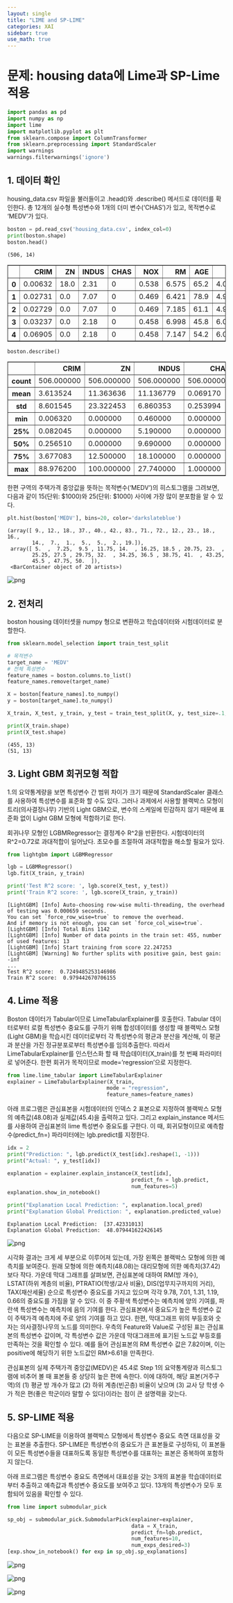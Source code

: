 ```yaml
---
layout: single
title: "LIME and SP-LIME"
categories: XAI
sidebar: true
use_math: true
---
```



# 문제: housing data에 Lime과 SP-Lime 적용


```python
import pandas as pd
import numpy as np 
import lime 
import matplotlib.pyplot as plt 
from sklearn.compose import ColumnTransformer
from sklearn.preprocessing import StandardScaler
import warnings 
warnings.filterwarnings('ignore')
```

## 1. 데이터 확인
housing_data.csv 파일을 불러들이고 .head()와 .describe() 메서드로 데이터를 확인한다. 총 12개의 실수형 특성변수와 1개의 더미 변수(‘CHAS’)가 있고, 목적변수로 ‘MEDV’가 있다. 


```python
boston = pd.read_csv('housing_data.csv', index_col=0)
print(boston.shape)
boston.head()
```

    (506, 14)





<div>
<table border="1" class="dataframe">
  <thead>
    <tr style="text-align: right;">
      <th></th>
      <th>CRIM</th>
      <th>ZN</th>
      <th>INDUS</th>
      <th>CHAS</th>
      <th>NOX</th>
      <th>RM</th>
      <th>AGE</th>
      <th>DIS</th>
      <th>RAD</th>
      <th>TAX</th>
      <th>PTRATIO</th>
      <th>B</th>
      <th>LSTAT</th>
      <th>MEDV</th>
    </tr>
  </thead>
  <tbody>
    <tr>
      <th>0</th>
      <td>0.00632</td>
      <td>18.0</td>
      <td>2.31</td>
      <td>0</td>
      <td>0.538</td>
      <td>6.575</td>
      <td>65.2</td>
      <td>4.0900</td>
      <td>1</td>
      <td>296.0</td>
      <td>15.3</td>
      <td>396.90</td>
      <td>4.98</td>
      <td>24.0</td>
    </tr>
    <tr>
      <th>1</th>
      <td>0.02731</td>
      <td>0.0</td>
      <td>7.07</td>
      <td>0</td>
      <td>0.469</td>
      <td>6.421</td>
      <td>78.9</td>
      <td>4.9671</td>
      <td>2</td>
      <td>242.0</td>
      <td>17.8</td>
      <td>396.90</td>
      <td>9.14</td>
      <td>21.6</td>
    </tr>
    <tr>
      <th>2</th>
      <td>0.02729</td>
      <td>0.0</td>
      <td>7.07</td>
      <td>0</td>
      <td>0.469</td>
      <td>7.185</td>
      <td>61.1</td>
      <td>4.9671</td>
      <td>2</td>
      <td>242.0</td>
      <td>17.8</td>
      <td>392.83</td>
      <td>4.03</td>
      <td>34.7</td>
    </tr>
    <tr>
      <th>3</th>
      <td>0.03237</td>
      <td>0.0</td>
      <td>2.18</td>
      <td>0</td>
      <td>0.458</td>
      <td>6.998</td>
      <td>45.8</td>
      <td>6.0622</td>
      <td>3</td>
      <td>222.0</td>
      <td>18.7</td>
      <td>394.63</td>
      <td>2.94</td>
      <td>33.4</td>
    </tr>
    <tr>
      <th>4</th>
      <td>0.06905</td>
      <td>0.0</td>
      <td>2.18</td>
      <td>0</td>
      <td>0.458</td>
      <td>7.147</td>
      <td>54.2</td>
      <td>6.0622</td>
      <td>3</td>
      <td>222.0</td>
      <td>18.7</td>
      <td>396.90</td>
      <td>5.33</td>
      <td>36.2</td>
    </tr>
  </tbody>
</table>
</div>




```python
boston.describe()
```




<div>
<table border="1" class="dataframe">
  <thead>
    <tr style="text-align: right;">
      <th></th>
      <th>CRIM</th>
      <th>ZN</th>
      <th>INDUS</th>
      <th>CHAS</th>
      <th>NOX</th>
      <th>RM</th>
      <th>AGE</th>
      <th>DIS</th>
      <th>RAD</th>
      <th>TAX</th>
      <th>PTRATIO</th>
      <th>B</th>
      <th>LSTAT</th>
      <th>MEDV</th>
    </tr>
  </thead>
  <tbody>
    <tr>
      <th>count</th>
      <td>506.000000</td>
      <td>506.000000</td>
      <td>506.000000</td>
      <td>506.000000</td>
      <td>506.000000</td>
      <td>506.000000</td>
      <td>506.000000</td>
      <td>506.000000</td>
      <td>506.000000</td>
      <td>506.000000</td>
      <td>506.000000</td>
      <td>506.000000</td>
      <td>506.000000</td>
      <td>506.000000</td>
    </tr>
    <tr>
      <th>mean</th>
      <td>3.613524</td>
      <td>11.363636</td>
      <td>11.136779</td>
      <td>0.069170</td>
      <td>0.554695</td>
      <td>6.284634</td>
      <td>68.574901</td>
      <td>3.795043</td>
      <td>9.549407</td>
      <td>408.237154</td>
      <td>18.455534</td>
      <td>356.674032</td>
      <td>12.653063</td>
      <td>22.532806</td>
    </tr>
    <tr>
      <th>std</th>
      <td>8.601545</td>
      <td>23.322453</td>
      <td>6.860353</td>
      <td>0.253994</td>
      <td>0.115878</td>
      <td>0.702617</td>
      <td>28.148861</td>
      <td>2.105710</td>
      <td>8.707259</td>
      <td>168.537116</td>
      <td>2.164946</td>
      <td>91.294864</td>
      <td>7.141062</td>
      <td>9.197104</td>
    </tr>
    <tr>
      <th>min</th>
      <td>0.006320</td>
      <td>0.000000</td>
      <td>0.460000</td>
      <td>0.000000</td>
      <td>0.385000</td>
      <td>3.561000</td>
      <td>2.900000</td>
      <td>1.129600</td>
      <td>1.000000</td>
      <td>187.000000</td>
      <td>12.600000</td>
      <td>0.320000</td>
      <td>1.730000</td>
      <td>5.000000</td>
    </tr>
    <tr>
      <th>25%</th>
      <td>0.082045</td>
      <td>0.000000</td>
      <td>5.190000</td>
      <td>0.000000</td>
      <td>0.449000</td>
      <td>5.885500</td>
      <td>45.025000</td>
      <td>2.100175</td>
      <td>4.000000</td>
      <td>279.000000</td>
      <td>17.400000</td>
      <td>375.377500</td>
      <td>6.950000</td>
      <td>17.025000</td>
    </tr>
    <tr>
      <th>50%</th>
      <td>0.256510</td>
      <td>0.000000</td>
      <td>9.690000</td>
      <td>0.000000</td>
      <td>0.538000</td>
      <td>6.208500</td>
      <td>77.500000</td>
      <td>3.207450</td>
      <td>5.000000</td>
      <td>330.000000</td>
      <td>19.050000</td>
      <td>391.440000</td>
      <td>11.360000</td>
      <td>21.200000</td>
    </tr>
    <tr>
      <th>75%</th>
      <td>3.677083</td>
      <td>12.500000</td>
      <td>18.100000</td>
      <td>0.000000</td>
      <td>0.624000</td>
      <td>6.623500</td>
      <td>94.075000</td>
      <td>5.188425</td>
      <td>24.000000</td>
      <td>666.000000</td>
      <td>20.200000</td>
      <td>396.225000</td>
      <td>16.955000</td>
      <td>25.000000</td>
    </tr>
    <tr>
      <th>max</th>
      <td>88.976200</td>
      <td>100.000000</td>
      <td>27.740000</td>
      <td>1.000000</td>
      <td>0.871000</td>
      <td>8.780000</td>
      <td>100.000000</td>
      <td>12.126500</td>
      <td>24.000000</td>
      <td>711.000000</td>
      <td>22.000000</td>
      <td>396.900000</td>
      <td>37.970000</td>
      <td>50.000000</td>
    </tr>
  </tbody>
</table>
</div>



한편 구역의 주택가격 중앙값을 뜻하는 목적변수(‘MEDV’)의 히스토그램을 그려보면, 다음과 같이 15(단위: $1000)와 25(단위: $1000) 사이에 가장 많이 분포함을 알 수 있다. 


```python
plt.hist(boston['MEDV'], bins=20, color='darkslateblue')
```




    (array([ 9., 12., 18., 37., 40., 42., 83., 71., 72., 12., 23., 18., 16.,
            14.,  7.,  1.,  5.,  5.,  2., 19.]),
     array([ 5.  ,  7.25,  9.5 , 11.75, 14.  , 16.25, 18.5 , 20.75, 23.  ,
            25.25, 27.5 , 29.75, 32.  , 34.25, 36.5 , 38.75, 41.  , 43.25,
            45.5 , 47.75, 50.  ]),
     <BarContainer object of 20 artists>)




    
![png](/images/m4/a2_1/output_6_1.png)
    


## 2. 전처리
boston housing 데이터셋을 numpy 형으로 변환하고 학습데이터와 시험데이터로 분할한다. 


```python
from sklearn.model_selection import train_test_split

# 목적변수
target_name = 'MEDV'
# 전체 특성변수 
feature_names = boston.columns.to_list()
feature_names.remove(target_name)

X = boston[feature_names].to_numpy()
y = boston[target_name].to_numpy()

X_train, X_test, y_train, y_test = train_test_split(X, y, test_size=.1, random_state=123, shuffle=True)

print(X_train.shape)
print(X_test.shape) 
```

    (455, 13)
    (51, 13)


## 3. Light GBM 회귀모형 적합
1.의 요약통계량을 보면 특성변수 간 범위 차이가 크기 때문에 StandardScaler 클래스를 사용하여 특성변수를 표준화 할 수도 있다. 그러나 과제에서 사용할 블랙박스 모형이 트리(의사결정나무) 기반의 Light GBM으로, 변수의 스케일에 민감하지 않기 때문에 표준화 없이 Light GBM 모형에 적합하기로 한다. 

회귀나무 모형인 LGBMRegressor는 결정계수 R^2을 반환한다. 시험데이터의 R^2=0.72로 과대적합이 일어났다. 초모수를 조절하여 과대적합을 해소할 필요가 있다. 


```python
from lightgbm import LGBMRegressor 

lgb = LGBMRegressor()
lgb.fit(X_train, y_train)

print('Test R^2 score: ', lgb.score(X_test, y_test))
print('Train R^2 score: ', lgb.score(X_train, y_train))
```

    [LightGBM] [Info] Auto-choosing row-wise multi-threading, the overhead of testing was 0.000659 seconds.
    You can set `force_row_wise=true` to remove the overhead.
    And if memory is not enough, you can set `force_col_wise=true`.
    [LightGBM] [Info] Total Bins 1142
    [LightGBM] [Info] Number of data points in the train set: 455, number of used features: 13
    [LightGBM] [Info] Start training from score 22.247253
    [LightGBM] [Warning] No further splits with positive gain, best gain: -inf
    ...
    Test R^2 score:  0.7249485253146986
    Train R^2 score:  0.979442670706155


## 4. Lime 적용
Boston 데이터가 Tabular이므로 LimeTabularExplainer를 호출한다. Tabular 데이터로부터 로컬 특성변수 중요도를 구하기 위해 합성데이터를 생성할 때 블랙박스 모형(Light GBM)을 학습시킨 데이터로부터 각 특성변수의 평균과 분산을 계산해, 이 평균과 분산을 가진 정규분포로부터 특성변수를 임의추출한다. 따라서 LimeTabularExplainer를 인스턴스화 할 때 학습데이터(X_train)를 첫 번째 파라미터로 넣어준다. 한편 회귀가 목적이므로 mode=’regression’으로 지정한다.  


```python
from lime.lime_tabular import LimeTabularExplainer 
explainer = LimeTabularExplainer(X_train, 
                                mode = "regression", 
                                feature_names=feature_names)
```

아래 프로그램은 관심표본을 시험데이터의 인덱스 2 표본으로 지정하여 블랙박스 모형의 예측값(48.08)과 실제값(45.4)을 출력하고 있다. 그리고 explain_instance 메서드를 사용하여 관심표본의 lime 특성변수 중요도를 구한다. 이 때, 회귀모형이므로 예측함수(predict_fn=) 파라미터에는 lgb.predict를 지정한다. 


```python
idx = 2
print("Prediction: ", lgb.predict(X_test[idx].reshape(1, -1)))
print("Actual: ", y_test[idx])

explanation = explainer.explain_instance(X_test[idx], 
                                        predict_fn = lgb.predict, 
                                        num_features=5)
explanation.show_in_notebook()
```


```python
print("Explanation Local Prediction: ", explanation.local_pred)
print("Explanation Global Prediction: ", explanation.predicted_value)
```

    Explanation Local Prediction:  [37.42331013]
    Explanation Global Prediction:  48.079441622426145

![png](/images/m4/a2_1/lime.png)

시각화 결과는 크게 세 부분으로 이루어져 있는데, 가장 왼쪽은 블랙박스 모형에 의한 예측치를 보여준다. 원래 모형에 의한 예측치(48.08)는 대리모형에 의한 예측치(37.42)보다 작다. 가운데 막대 그래프를 살펴보면, 관심표본에 대하여 RM(방 개수), LSTAT(하위 계층의 비율), PTRATIO(학생/교사 비율), DIS(업무지구까지의 거리), TAX(재산세율) 순으로 특성변수 중요도를 가지고 있으며 각각 9.78, 7.01, 1.31, 1.19, 0.66의 중요도를 가짐을 알 수 있다. 이 중 주황색 특성변수는 예측치에 양의 기여를, 파란색 특성변수는 예측치에 음의 기여를 한다. 관심표본에서 중요도가 높은 특성변수 값이 주택가격 예측치에 주로 양의 기여를 하고 있다. 한편, 막대그래프 위의 부등호와 숫자는 의사결정나무의 노드를 의미한다. 우측의 Feature와 Value로 구성된 표는 관심표본의 특성변수 값이며, 각 특성변수 값은 가운데 막대그래프에 표기된 노드값 부등호를 만족하는 것을 확인할 수 있다. 예를 들어 관심표본의 RM 특성변수 값은 7.82이며, 이는 positive에 해당하기 위한 노드값인 RM>6.61을 만족한다. 

관심표본의 실제 주택가격 중앙값(MEDV)은 45.4로 Step 1의 요약통계량과 히스토그램에 비추어 볼 때 표본들 중 상당히 높은 편에 속한다. 이에 대하여, 해당 표본(거주구역)의 (1) 평균 방 개수가 많고 (2) 하위 계층(빈곤층) 비율이 낮으며 (3) 교사 당 학생 수가 적은 편(좋은 학군이라 말할 수 있다)이라는 점이 큰 설명력을 갖는다. 


## 5. SP-LIME 적용
다음으로 SP-LIME을 이용하여 블랙박스 모형에서 특성변수 중요도 측면 대표성을 갖는 표본을 추출한다. SP-LIME은 특성변수의 중요도가 큰 표본들로 구성하되, 이 표본들이 모든 특성변수들을 대표하도록 동일한 특성변수를 대표하는 표본은 중복하여 포함하지 않는다. 

아래 프로그램은 특성변수 중요도 측면에서 대표성을 갖는 3개의 표본을 학습데이터로부터 추출하고 예측값과 특성변수 중요도를 보여주고 있다. 13개의 특성변수가 모두 포함되어 있음을 확인할 수 있다. 


```python
from lime import submodular_pick

sp_obj = submodular_pick.SubmodularPick(explainer=explainer, 
                                        data = X_train, 
                                        predict_fn=lgb.predict, 
                                        num_features=10, 
                                        num_exps_desired=3)
[exp.show_in_notebook() for exp in sp_obj.sp_explanations]
```


![png](/images/m4/a2_1/splime1.png)


![png](/images/m4/a2_1/splime2.png)


![png](/images/m4/a2_1/splime3.png)

